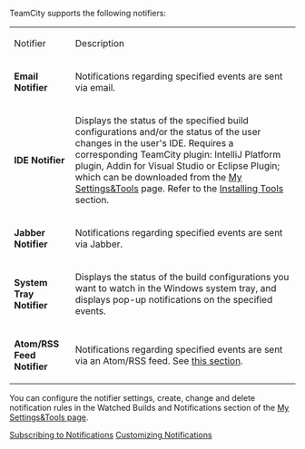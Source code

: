 [//]: # (title: Notifier)
[//]: # (auxiliary-id: Notifier)
TeamCity supports the following notifiers:

<table><tr>

<td>

Notifier


</td>

<td>

Description


</td></tr><tr>

<td>

__Email Notifier__


</td>

<td>

Notifications regarding specified events are sent via email.


</td></tr><tr>

<td>

__IDE Notifier__


</td>

<td>

Displays the status of the specified build configurations and/or the status of the user changes in the user's IDE. Requires a corresponding TeamCity plugin: IntelliJ Platform plugin, Addin for Visual Studio or Eclipse Plugin; which can be downloaded from the [My Settings&amp;Tools](subscribing-to-notifications.md) page. Refer to the [Installing Tools](installing-tools.md) section. 


</td></tr><tr>

<td>

__Jabber Notifier__


</td>

<td>

Notifications regarding specified events are sent via Jabber.


</td></tr><tr>

<td>

__System Tray Notifier__


</td>

<td>

Displays the status of the build configurations you want to watch in the Windows system tray, and displays pop\-up notifications on the specified events.


</td></tr><tr>

<td>

__Atom/RSS Feed Notifier__


</td>

<td>

Notifications regarding specified events are sent via an Atom/RSS feed. See [this section](customizing-notifications.md#Syndication+Feed+Template).


</td></tr></table>

You can configure the notifier settings, create, change and delete notification rules in the Watched Builds and Notifications section of the [My Settings&amp;Tools page](subscribing-to-notifications.md).

<seealso>
        <category ref="user-guide">
            <a href="subscribing-to-notifications.md">Subscribing to Notifications</a>
        </category>
        <category ref="admin-guide">
            <a href="customizing-notifications.md">Customizing Notifications</a>
        </category>
</seealso>